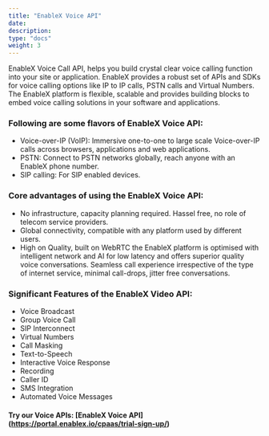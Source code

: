 ```yaml
---
title: "EnableX Voice API"
date: 
description:
type: "docs"
weight: 3
---
```

EnableX Voice Call API, helps you build crystal clear voice calling function into your site or application. EnableX provides a robust set of APIs and SDKs for voice calling options like IP to IP calls, PSTN calls and Virtual Numbers. The EnableX platform is flexible, scalable and provides building blocks to embed voice calling solutions in your software and applications.

### Following are some flavors of EnableX Voice API:
- Voice-over-IP (VoIP): Immersive one-to-one to large scale Voice-over-IP calls across browsers, applications and web applications.
- PSTN: Connect to PSTN networks globally, reach anyone with an EnableX phone number.
- SIP calling: For SIP enabled devices.

### Core advantages of using the EnableX Voice API:
- No infrastructure, capacity planning required. Hassel free, no role of telecom service providers.
- Global connectivity, compatible with any platform used by different users.
- High on Quality, built on WebRTC the EnableX platform is optimised with intelligent network and AI for low latency and offers superior quality voice conversations. Seamless call experience irrespective 
of the type of internet service, minimal call-drops, jitter free conversations.

### Significant Features of the EnableX Video API:
- Voice Broadcast
- Group Voice Call
- SIP Interconnect
- Virtual Numbers
- Call Masking 
- Text-to-Speech
- Interactive Voice Response
- Recording
- Caller ID
- SMS Integration
- Automated Voice Messages

#### Try our Voice APIs: [EnableX Voice API] (https://portal.enablex.io/cpaas/trial-sign-up/)


